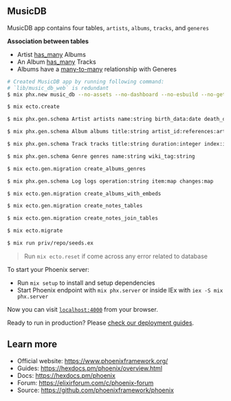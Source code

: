 ## MusicDB     
    
MusicDB app contains four tables, `artists`, `albums`, `tracks`, and `generes`    
    
**Association between tables**    
- Artist <ins>has_many</ins> Albums    
- An Album <ins>has_many</ins> Tracks   
- Albums have a <ins>many-to-many</ins> relationship with Generes    

```bash
# Created MusicDB app by running following command:
# `lib/music_db_web` is redundant
$ mix phx.new music_db --no-assets --no-dashboard --no-esbuild --no-gettext --no-html --no-live --no-mailer --no-tailwind  

$ mix ecto.create

$ mix phx.gen.schema Artist artists name:string birth_data:date death_date:date

$ mix phx.gen.schema Album albums title:string artist_id:references:artists

$ mix phx.gen.schema Track tracks title:string duration:integer index:integer number_of_plays:integer album_id:references:albums

$ mix phx.gen.schema Genre genres name:string wiki_tag:string

$ mix ecto.gen.migration create_albums_genres

$ mix phx.gen.schema Log logs operation:string item:map changes:map

$ mix ecto.gen.migration create_albums_with_embeds

$ mix ecto.gen.migration create_notes_tables

$ mix ecto.gen.migration create_notes_join_tables

$ mix ecto.migrate

$ mix run priv/repo/seeds.ex
```    
    
> Run `mix ecto.reset` if come across any error related to database    

To start your Phoenix server:

  * Run `mix setup` to install and setup dependencies
  * Start Phoenix endpoint with `mix phx.server` or inside IEx with `iex -S mix phx.server`

Now you can visit [`localhost:4000`](http://localhost:4000) from your browser.

Ready to run in production? Please [check our deployment guides](https://hexdocs.pm/phoenix/deployment.html).

## Learn more

  * Official website: https://www.phoenixframework.org/
  * Guides: https://hexdocs.pm/phoenix/overview.html
  * Docs: https://hexdocs.pm/phoenix
  * Forum: https://elixirforum.com/c/phoenix-forum
  * Source: https://github.com/phoenixframework/phoenix

